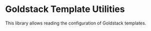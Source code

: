 # Goldstack Template Utilities

This library allows reading the configuration of Goldstack templates.
